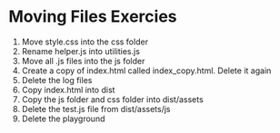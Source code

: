 # Moving Files Exercies

1. Move style.css into the css folder
2. Rename helper.js into utilities.js
3. Move all .js files into the js folder
4. Create a copy of index.html called index_copy.html. Delete it again
5. Delete the log files
6. Copy index.html into dist
7. Copy the js folder and css folder into dist/assets
8. Delete the test.js file from dist/assets/js
9. Delete the playground
